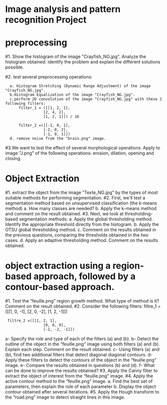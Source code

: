 # Image analysis and pattern recognition Project

 # preprocessing
 #1. Show the histogram of the image "Crayfish_NG.jpg". Analyze the histogram obtained: identify the problem and explain the different solutions possible.
 
 #2. test several preprocessing operations:

      a. Histogram Stretching (Dynamic Range Adjustment) of the image "Crayfish_NG.jpg".
      b.Histogram Equalization of the image "Crayfish_NG.jpg".
      c.perform 2D convolution of the image "Crayfish_NG.jpg" with these 2 following filters:
          filter_1 = ([[1, 2, 1],
                     [2, 4, 2],
                     [1, 2, 1]]) / 16

          filter_2 =([[-1, 0, 1],
                     [-2, 0, 2],
                     [-1, 0, 1]])
      d. remove noise from the "brain.png" image.
 #3.We want to test the effect of several morphological operations. Apply to image "J.png" of the following operations: erosion, dilation, opening and closing.
 
 # Object Extraction
 #1. extract the object from the image "Texte_NG.jpg" by the types of most suitable methods for performing segmentation.
 #2. First, we'll test a segmentation method based on unsupervised classification (the k-means method)
    a. How many classes are needed?
    b. Apply the k-means method and comment on the result obtained.
 #3. Next, we look at thresholding-based segmentation methods:
    a. Apply the global thresholding method. Identify the appropriate threshold directly from the histogram.
    b. Apply the OTSU global thresholding method.
    c. Comment on the results obtained in the previous questions, comparing the thresholds obtained in the two cases.
    d. Apply an adaptive thresholding method. Comment on the results obtained.

 # object extraction using a region-based approach, followed by a contour-based approach.
  #1. Test the “feuille.png” region growth method. What type of method is it?Comment on the result obtained.
  #2. Consider the following filters:
     filtre_1 = ([[1, 0, -1],
                     [2, 0, -2],
                     [1, 2, -1]]) 

     filtre_2 =([[1, 2, 1],
                     [0, 0, 0],
                     [-1, -2, -1]])

  a- Specify the role and type of each of the filters (a) and (b).
  b- Detect the outline of the object in the “feuille.png” image using both filters (a) and (b). Explain each step. Comment on the result obtained.
  c- Using filters (a) and (b), find two additional filters that detect diagonal diagonal contours.
  d- Apply these filters to detect the contours of the object in the “feuille.png” image.
  e- Compare the results obtained in questions (b) and (d).
  f- What can be done to improve the results obtained?
 #3. Apply the Canny filter to extract the object of interest from the “feuille.png” image.
 #4. Apply the active contour method to the “feuille.png” image.
  a. Find the best set of parameters, then explain the role of each parameter
  b. Display the object contour obtained after several iterations.
 #5. Apply the Hough transform to the “road.png” image to detect straight lines in this image.
